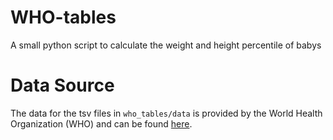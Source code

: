 # WHO-tables
A small python script to calculate the weight and height percentile of babys


# Data Source
The data for the tsv files in ``who_tables/data`` is provided by the World Health Organization (WHO) and can be found
[here](https://www.who.int/childgrowth/standards/en/).
